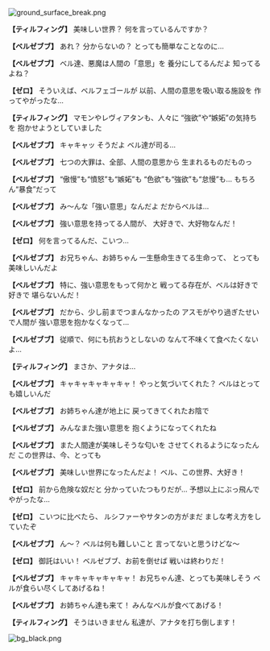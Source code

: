 
![ground_surface_break.png](../images/backgrounds/ground_surface_break.png)

**【ティルフィング】**
美味しい世界？
何を言っているんですか？

**【ベルゼブブ】**
あれ？
分からないの？
とっても簡単なことなのに…

**【ベルゼブブ】**
ベル達、悪魔は人間の「意思」を
養分にしてるんだよ
知ってるよね？

**【ゼロ】**
そういえば、ベルフェゴールが
以前、人間の意思を吸い取る施設を
作ってやがったな…

**【ティルフィング】**
マモンやレヴィアタンも、人々に
“強欲”や“嫉妬”の気持ちを
抱かせようとしていました

**【ベルゼブブ】**
キャキャッ
そうだよ
ベル達が司る…

**【ベルゼブブ】**
七つの大罪は、全部、人間の意思から
生まれるものだものっ

**【ベルゼブブ】**
“傲慢”も“憤怒”も“嫉妬”も
“色欲”も“強欲”も“怠慢”も…
もちろん“暴食”だって

**【ベルゼブブ】**
み～んな「強い意思」なんだよ
だからベルは…

**【ベルゼブブ】**
強い意思を持ってる人間が、
大好きで、大好物なんだ！

**【ゼロ】**
何を言ってるんだ、こいつ…

**【ベルゼブブ】**
お兄ちゃん、お姉ちゃん
一生懸命生きてる生命って、
とっても美味しいんだよ

**【ベルゼブブ】**
特に、強い意思をもって何かと
戦ってる存在が、ベルは好きで好きで
堪らないんだ！

**【ベルゼブブ】**
だから、少し前までつまんなかったの
アスモがやり過ぎたせいで人間が
強い意思を抱かなくなって…

**【ベルゼブブ】**
従順で、何にも抗おうとしないの
なんて不味くて食べたくないよ…

**【ティルフィング】**
まさか、アナタは…

**【ベルゼブブ】**
キャキャキャキャキャ！
やっと気づいてくれた？
ベルはとっても嬉しいんだ

**【ベルゼブブ】**
お姉ちゃん達が地上に
戻ってきてくれたお陰で

**【ベルゼブブ】**
みんなまた強い意思を
抱くようになってくれたね

**【ベルゼブブ】**
また人間達が美味しそうな匂いを
させてくれるようになったんだ
この世界は、今、とっても

**【ベルゼブブ】**
美味しい世界になったんだよ！
ベル、この世界、大好き！

**【ゼロ】**
前から危険な奴だと
分かっていたつもりだが…
予想以上にぶっ飛んでやがったな…

**【ゼロ】**
こいつに比べたら、
ルシファーやサタンの方がまだ
ましな考え方をしていたぞ

**【ベルゼブブ】**
ん～？
ベルは何も難しいこと
言ってないと思うけどな～

**【ゼロ】**
御託はいい！
ベルゼブブ、お前を倒せば
戦いは終わりだ！

**【ベルゼブブ】**
キャキャキャキャキャ！
お兄ちゃん達、とっても美味しそう
ベルが食らい尽くしてあげるね！

**【ベルゼブブ】**
お姉ちゃん達も来て！
みんなベルが食べてあげる！

**【ティルフィング】**
そうはいきません
私達が、アナタを打ち倒します！

![bg_black.png](../images/backgrounds/bg_black.png)
